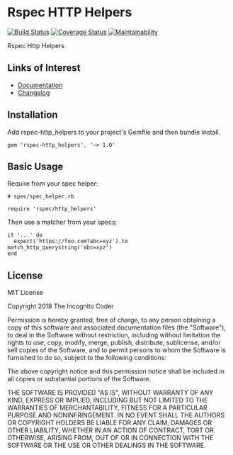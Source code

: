 # Rspec HTTP Helpers

[![Build Status](https://travis-ci.org/theincognitocoder/rspec-http_helpers.svg?branch=master)](https://travis-ci.org/theincognitocoder/rspec-http_helpers)
[![Coverage Status](https://coveralls.io/repos/github/theincognitocoder/rspec-http_helpers/badge.svg?branch=master)](https://coveralls.io/github/theincognitocoder/rspec-http_helpers?branch=master)
[![Maintainability](https://api.codeclimate.com/v1/badges/f9ac56f41cd6333d98ee/maintainability)](https://codeclimate.com/github/theincognitocoder/rspec-http_helpers/maintainability)

Rspec Http Helpers

## Links of Interest

* [Documentation](https://www.rubydoc.info/github/theincognitocoder/rspec-http_helpers/master)
* [Changelog](https://github.com/theincognitocoder/rspec-http_helpers/blob/master/CHANGELOG.md)

## Installation

Add rspec-http_helpers to your project's Gemfile and then bundle install.

    gem 'rspec-http_helpers', '~> 1.0'

## Basic Usage

Require from your spec helper:

    # spec/spec_helper.rb

    require 'rspec/http_helpers'

Then use a matcher from your specs:

    it '...' do
      expect('https://foo.com?abc=xyz').to match_http_querystring('abc=xyz')
    end

## License

MIT License

Copyright 2018 The Incognito Coder

Permission is hereby granted, free of charge, to any person obtaining a copy
of this software and associated documentation files (the "Software"), to deal
in the Software without restriction, including without limitation the rights
to use, copy, modify, merge, publish, distribute, sublicense, and/or sell
copies of the Software, and to permit persons to whom the Software is furnished
to do so, subject to the following conditions:

The above copyright notice and this permission notice shall be included in
all copies or substantial portions of the Software.

THE SOFTWARE IS PROVIDED "AS IS", WITHOUT WARRANTY OF ANY KIND, EXPRESS OR
IMPLIED, INCLUDING BUT NOT LIMITED TO THE WARRANTIES OF MERCHANTABILITY,
FITNESS FOR A PARTICULAR PURPOSE AND NONINFRINGEMENT. IN NO EVENT SHALL THE
AUTHORS OR COPYRIGHT HOLDERS BE LIABLE FOR ANY CLAIM, DAMAGES OR OTHER
LIABILITY, WHETHER IN AN ACTION OF CONTRACT, TORT OR OTHERWISE, ARISING FROM,
OUT OF OR IN CONNECTION WITH THE SOFTWARE OR THE USE OR OTHER DEALINGS IN THE
SOFTWARE.
